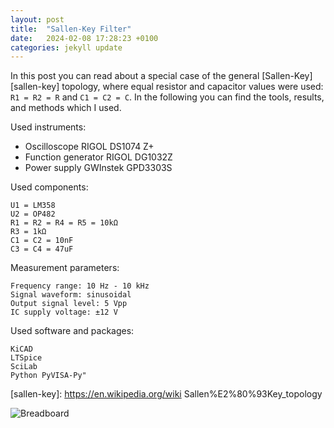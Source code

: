 ```yaml
---
layout: post
title:  "Sallen-Key Filter"
date:   2024-02-08 17:28:23 +0100
categories: jekyll update
---
```

In this post you can read about a special case of the general [Sallen-Key][sallen-key] topology, where equal resistor and capacitor values were used:  `R1 = R2 = R` and `C1 = C2 = C`. In the following you can find the tools, results, and methods which I used.

Used instruments:

  -  Oscilloscope RIGOL DS1074 Z+
  -  Function generator RIGOL DG1032Z
  -  Power supply GWInstek GPD3303S

Used components:

    U1 = LM358
    U2 = OP482
    R1 = R2 = R4 = R5 = 10kΩ
    R3 = 1kΩ
    C1 = C2 = 10nF
    C3 = C4 = 47uF

Measurement parameters:

    Frequency range: 10 Hz - 10 kHz
    Signal waveform: sinusoidal
    Output signal level: 5 Vpp
    IC supply voltage: ±12 V

Used software and packages:

    KiCAD
    LTSpice
    SciLab
    Python PyVISA-Py"


[sallen-key]: https://en.wikipedia.org/wiki Sallen%E2%80%93Key_topology

![Breadboard](/assets/breadboard.png)
